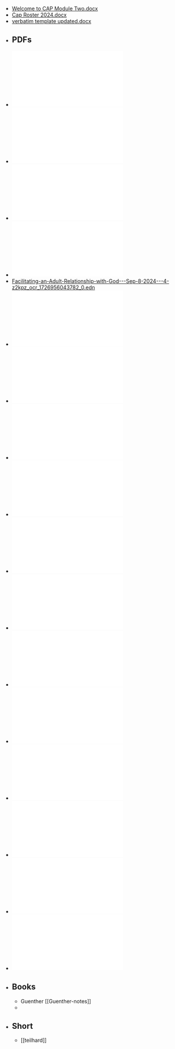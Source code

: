 - [Welcome to CAP Module Two.docx](../assets/Welcome_to_CAP_Module_Two_1738250758405_0.docx)
- [Cap Roster 2024.docx](../assets/Cap_Roster_2024_1738243110125_0.docx)
- [verbatim template updated.docx](../assets/verbatim_template_updated_1738242979833_0.docx)
- ## PDFs
- ![Art-Of-Spiritual-Direction---Aug-15-2024---9-42-PM-gc8dx_ocr.pdf](../assets/Art-Of-Spiritual-Direction---Aug-15-2024---9-42-PM-gc8dx_ocr_1738243095136_0.pdf)
- ![Contemplative-and-Evocative-Presence-Skills---Sep-13-2024----pwxi7_ocr.pdf](../assets/Contemplative-and-Evocative-Presence-Skills---Sep-13-2024----pwxi7_ocr_1738243124785_0.pdf)
- ![Defining-Spiritual-Direction---Aug-25-2024---5-30-PM-o4qoj_ocr.pdf](../assets/Defining-Spiritual-Direction---Aug-25-2024---5-30-PM-o4qoj_ocr_1738243138828_0.pdf)
- ![dreamwork_1738170359855_0.pdf](../assets/dreamwork_1738170359855_0_1738243009895_0.pdf)
- [Facilitating-an-Adult-Relationship-with-God---Sep-8-2024---4-z2kpz_ocr_1726956043782_0.edn](../assets/Facilitating-an-Adult-Relationship-with-God---Sep-8-2024---4-z2kpz_ocr_1726956043782_0_1738250423826_0.edn)
- ![Facilitating-an-Adult-Relationship-with-God---Sep-8-2024---4-z2kpz_ocr.pdf](../assets/Facilitating-an-Adult-Relationship-with-God---Sep-8-2024---4-z2kpz_ocr_1738250462997_0.pdf)
- ![golden_key_essay.pdf](../assets/golden_key_essay_1738243064471_0.pdf)
- ![Fostering-the-Contemplative-Attitude---Sep-8-2024---4-19-PM--feqbp_ocr-combined.pdf](../assets/Fostering-the-Contemplative-Attitude---Sep-8-2024---4-19-PM--feqbp_ocr-combined_1738250487125_0.pdf)
- ![Listening-to-the-Whole-Story-Of-Grieving---Oct-7-2023---5-46-ap501_ocr.pdf](../assets/Listening-to-the-Whole-Story-Of-Grieving---Oct-7-2023---5-46-ap501_ocr_1738250517855_0.pdf)
- ![Mission+and+the+Art+of+Spiritual+Direction.pdf](../assets/Mission+and+the+Art+of+Spiritual+Direction_1738250539293_0.pdf)
- ![ListeningSpiritWisdomJoy.pdf](../assets/ListeningSpiritWisdomJoy_1738250557671_0.pdf)
- ![Practice-Of-Contemplation-As-Witness--Resistance---Oct-3-202-53hs3_ocr.pdf](../assets/Practice-Of-Contemplation-As-Witness--Resistance---Oct-3-202-53hs3_ocr_1738250581949_0.pdf)
- ![Shame-As-Resistance---Oct-6-2024---7-37-PM-8fd01_ocr.pdf](../assets/Shame-As-Resistance---Oct-6-2024---7-37-PM-8fd01_ocr_1738250618934_0.pdf)
- ![Transformation-Of-Consciousness---Oct-3-2024---1-46-PM-73pkc_ocr.pdf](../assets/Transformation-Of-Consciousness---Oct-3-2024---1-46-PM-73pkc_ocr_1738250692431_0.pdf)
- ![Ways_Of_Knowing_In_Discernment_-_Jan_17_2025_-_9-01_AM_1737588746451_0.pdf](../assets/Ways_Of_Knowing_In_Discernment_-_Jan_17_2025_-_9-01_AM_1737588746451_0_1738250735688_0.pdf)
- ![Working with emotions in spiritual direction - Jan 11 2021 - 4-54 PM-1-output.pdf](../assets/Working_with_emotions_in_spiritual_direction_-_Jan_11_2021_-_4-54_PM-1-output_1738250795690_0.pdf)
- ![Enneagram-Ways-Of-Knowing---Oct-3-2024---2-22-PM-g6q1x_ocr.pdf](../assets/Enneagram-Ways-Of-Knowing---Oct-3-2024---2-22-PM-g6q1x_ocr_1738250841884_0.pdf)
- ## Books
	- Guenther [[Guenther-notes]]
	-
- ## Short
	- [[teilhard]]
